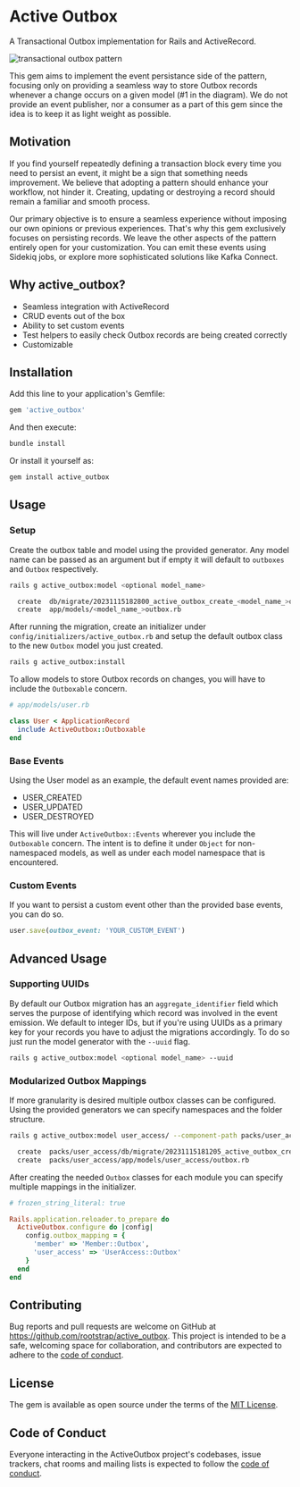 # Active Outbox
A Transactional Outbox implementation for Rails and ActiveRecord.

![transactional outbox pattern](./docs/images/transactional_outbox.png)

This gem aims to implement the event persistance side of the pattern, focusing only on providing a seamless way to store Outbox records whenever a change occurs on a given model (#1 in the diagram).
We do not provide an event publisher, nor a consumer as a part of this gem since the idea is to keep it as light weight as possible.

## Motivation
If you find yourself repeatedly defining a transaction block every time you need to persist an event, it might be a sign that something needs improvement. We believe that adopting a pattern should enhance your workflow, not hinder it. Creating, updating or destroying a record should remain a familiar and smooth process.

Our primary objective is to ensure a seamless experience without imposing our own opinions or previous experiences. That's why this gem exclusively focuses on persisting records. We leave the other aspects of the pattern entirely open for your customization. You can emit these events using Sidekiq jobs, or explore more sophisticated solutions like Kafka Connect.

## Why active_outbox?
- Seamless integration with ActiveRecord
- CRUD events out of the box
- Ability to set custom events
- Test helpers to easily check Outbox records are being created correctly
- Customizable

## Installation

Add this line to your application's Gemfile:

```ruby
gem 'active_outbox'
```

And then execute:
```bash
bundle install
```
Or install it yourself as:
```bash
gem install active_outbox
```

## Usage
### Setup
Create the outbox table and model using the provided generator. Any model name can be passed as an argument but if empty it will default to `outboxes` and `Outbox` respectively.
```bash
rails g active_outbox:model <optional model_name>

  create  db/migrate/20231115182800_active_outbox_create_<model_name_>outboxes.rb
  create  app/models/<model_name_>outbox.rb
```
After running the migration, create an initializer under `config/initializers/active_outbox.rb` and setup the default outbox class to the new `Outbox` model you just created.
```bash
rails g active_outbox:install
```

To allow models to store Outbox records on changes, you will have to include the `Outboxable` concern.
```ruby
# app/models/user.rb

class User < ApplicationRecord
  include ActiveOutbox::Outboxable
end
```
### Base Events
Using the User model as an example, the default event names provided are:
- USER_CREATED
- USER_UPDATED
- USER_DESTROYED

This will live under `ActiveOutbox::Events` wherever you include the `Outboxable` concern. The intent is to define it under `Object` for non-namespaced models, as well as under each model namespace that is encountered.

### Custom Events
If you want to persist a custom event other than the provided base events, you can do so.
```ruby
user.save(outbox_event: 'YOUR_CUSTOM_EVENT')
```
## Advanced Usage
### Supporting UUIDs
By default our Outbox migration has an `aggregate_identifier` field which serves the purpose of identifying which record was involved in the event emission. We default to integer IDs, but if you're using UUIDs as a primary key for your records you have to adjust the migrations accordingly. To do so just run the model generator with the `--uuid` flag.
```bash
rails g active_outbox:model <optional model_name> --uuid
```
### Modularized Outbox Mappings
If more granularity is desired multiple outbox classes can be configured. Using the provided generators we can specify namespaces and the folder structure.
```bash
rails g active_outbox:model user_access/ --component-path packs/user_access

  create  packs/user_access/db/migrate/20231115181205_active_outbox_create_user_access_outboxes.rb
  create  packs/user_access/app/models/user_access/outbox.rb
```
After creating the needed `Outbox` classes for each module you can specify multiple mappings in the initializer.
```ruby
# frozen_string_literal: true

Rails.application.reloader.to_prepare do
  ActiveOutbox.configure do |config|
    config.outbox_mapping = {
      'member' => 'Member::Outbox',
      'user_access' => 'UserAccess::Outbox'
    }
  end
end
```
## Contributing

Bug reports and pull requests are welcome on GitHub at https://github.com/rootstrap/active_outbox. This project is intended to be a safe, welcoming space for collaboration, and contributors are expected to adhere to the [code of conduct](https://github.com/rootstrap/active_outbox/blob/main/CODE_OF_CONDUCT.md).

## License

The gem is available as open source under the terms of the [MIT License](https://opensource.org/license/mit/).

## Code of Conduct

Everyone interacting in the ActiveOutbox project's codebases, issue trackers, chat rooms and mailing lists is expected to follow the [code of conduct](https://github.com/rootstrap/active_outbox/blob/main/CODE_OF_CONDUCT.md).
